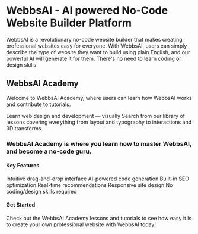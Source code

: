 # WebbsAI - AI powered No-Code Website Builder Platform
WebbsAI is a revolutionary no-code website builder that makes creating professional websites easy for everyone. With WebbsAI, users can simply describe the type of website they want to build using plain English, and our powerful AI will generate it for them. There's no need to learn coding or design skills.

## WebbsAI Academy
Welcome to WebbsAI Academy, where users can learn how WebbsAI works and contribute to tutorials.

Learn web design and development — visually
Search from our library of lessons covering everything from layout and typography to interactions and 3D transforms.

### WebbsAI Academy is where you learn how to master WebbsAI, and become a no-code guru.

#### Key Features
Intuitive drag-and-drop interface
AI-powered code generation
Built-in SEO optimization
Real-time recommendations
Responsive site design
No coding/design skills required


#### Get Started
Check out the WebbsAI Academy lessons and tutorials to see how easy it is to create your own professional website with WebbsAI today!